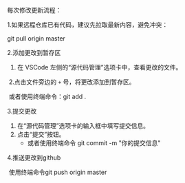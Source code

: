 每次修改更新流程：

1.如果远程仓库已有代码，建议先拉取最新内容，避免冲突：

git pull origin master

2.添加更改到暂存区

1. 在 VSCode 左侧的“源代码管理”选项卡中，查看更改的文件。

​    2.点击文件旁边的 `+` 号，将更改添加到暂存区。

​    或者使用终端命令：git add .

3.提交更改

1. 在“源代码管理”选项卡的输入框中填写提交信息。
2. 点击“提交”按钮。
   - 或者使用终端命令    git commit -m "你的提交信息"

4.推送更改到github

​      使用终端命令git push origin master